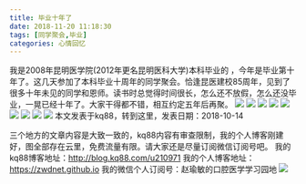 ```yaml
---
title: 毕业十年了
date: 2018-11-20 11:18:30
tags: [同学聚会,毕业]
categories: 心情回忆
---
```

我是2008年昆明医学院(2012年更名昆明医科大学)本科毕业的 ，今年是毕业第十年了。这几天参加了本科毕业十周年的同学聚会。恰逢昆医建校85周年，见到了很多十年未见的同学和恩师。读书时总觉得时间很长，怎么还不放假，怎么还没毕业，一晃已经十年了。大家干得都不错，相互约定五年后再聚。
![](https://zymblog-1258069789.cos.ap-chengdu.myqcloud.com/blog0042-bysn/01.jpg)
![](https://zymblog-1258069789.cos.ap-chengdu.myqcloud.com/blog0042-bysn/02.jpg)
![](https://zymblog-1258069789.cos.ap-chengdu.myqcloud.com/blog0042-bysn/03.jpg)
![](https://zymblog-1258069789.cos.ap-chengdu.myqcloud.com/blog0042-bysn/04.jpg)
![](https://zymblog-1258069789.cos.ap-chengdu.myqcloud.com/blog0042-bysn/05.jpg)
![](https://zymblog-1258069789.cos.ap-chengdu.myqcloud.com/blog0042-bysn/06.jpg)
![](https://zymblog-1258069789.cos.ap-chengdu.myqcloud.com/blog0042-bysn/07.jpg)
![](https://zymblog-1258069789.cos.ap-chengdu.myqcloud.com/blog0042-bysn/08.jpg)
![](https://zymblog-1258069789.cos.ap-chengdu.myqcloud.com/blog0042-bysn/09.jpg)
本文发表于kq88，转到这里，发表日期：2018-10-14

三个地方的文章内容是大致一致的，kq88内容有审查限制，我的个人博客刚建好，图全部存在云里，免费流量有限。请大家还是尽量订阅微信订阅号吧。
我的kq88博客地址：http://blog.kq88.com/u210971
我的个人博客地址：https://zwdnet.github.io
我的微信个人订阅号：赵瑜敏的口腔医学学习园地
![](https://zymblog-1258069789.cos.ap-chengdu.myqcloud.com/other/wx.jpg)

